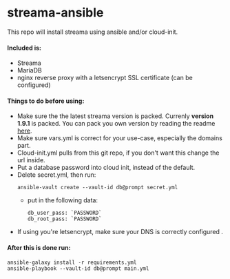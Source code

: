 # streama-ansible
This repo will install streama using ansible and/or cloud-init.

#### Included is:
* Streama
* MariaDB
* nginx reverse proxy with a letsencrypt SSL certificate (can be configured)

#### Things to do before using:
* Make sure the the latest streama version is packed. Currenly **version 1.9.1** is packed. You can pack you own version by reading the readme [here](files).
* Make sure vars.yml is correct for your use-case, especially the domains part.
* Cloud-init.yml pulls from this git repo, if you don't want this change the url inside.
* Put a database password into cloud init, instead of the default.
* Delete secret.yml, then run:
    ```
    ansible-vault create --vault-id db@prompt secret.yml
    ```
    * put in the following data:
        ```
        db_user_pass: `PASSWORD`
        db_root_pass: `PASSWORD`
        ```
* If using you're letsencrypt, make sure your DNS is correctly configured .
#### After this is done run:
    
    ansible-galaxy install -r requirements.yml
    ansible-playbook --vault-id db@prompt main.yml
    
